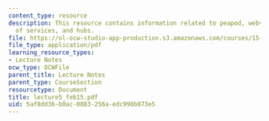 ```yaml
---
content_type: resource
description: This resource contains information related to peapod, webvan, characteristics
  of services, and hubs.
file: https://ol-ocw-studio-app-production.s3.amazonaws.com/courses/15-760a-operations-management-spring-2002/5af8dd36b0ac0883256aedc998b873e5_lecture5_feb15.pdf
file_type: application/pdf
learning_resource_types:
- Lecture Notes
ocw_type: OCWFile
parent_title: Lecture Notes
parent_type: CourseSection
resourcetype: Document
title: lecture5_feb15.pdf
uid: 5af8dd36-b0ac-0883-256a-edc998b873e5
---
```


